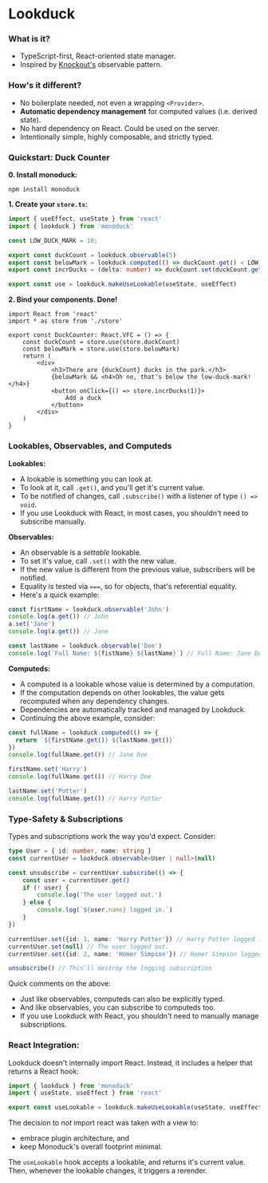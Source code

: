 # Lookduck

### What is it?  
- TypeScript-first, React-oriented state manager.
- Inspired by [Knockout's](https://knockoutjs.com/) observable pattern.

### How's it different?
- No boilerplate needed, not even a wrapping `<Provider>`.
- **Automatic dependency management** for computed values (i.e. derived state).
- No hard dependency on React. Could be used on the server.
- Intentionally simple, highly composable, and strictly typed.

### Quickstart: Duck Counter

**0. Install monoduck:**
```shell
npm install monoduck
```

**1. Create your `store.ts`:**
```ts
import { useEffect, useState } from 'react'
import { lookduck } from 'monoduck'

const LOW_DUCK_MARK = 10;

export const duckCount = lookduck.observable(5)
export const belowMark = lookduck.computed(() => duckCount.get() < LOW_DUCK_MARK)
export const incrDucks = (delta: number) => duckCount.set(duckCount.get() + delta)

export const use = lookduck.makeUseLookable(useState, useEffect)
```

**2. Bind your components. Done!**
```tsx
import React from 'react'
import * as store from './store'

export const DuckCounter: React.VFC = () => {
    const duckCount = store.use(store.duckCount)
    const belowMark = store.use(store.belowMark)
    return (
        <div>
            <h3>There are {duckCount} ducks in the park.</h3>
            {belowMark && <h4>Oh no, that's below the low-duck-mark!</h4>}
            <button onClick={() => store.incrDucks(1)}>
                Add a duck
            </button>
        </div>
    )
}
```

### Lookables, Observables, and Computeds

**Lookables:**
- A lookable is something you can look at.
- To look at it, call `.get()`, and you'll get it's current value.
- To be notified of changes, call `.subscribe()` with a listener of type `() => void`.
- If you use Lookduck with React, in most cases, you shouldn't need to subscribe manually.

**Observables:**
- An observable is a _settable_ lookable.
- To set it's value, call `.set()` with the new value.
- If the new value is different from the previous value, subscribers will be notified.
- Equality is tested via `===`, so for objects, that's referential equality.
- Here's a quick example:


```ts
const fisrtName = lookduck.observable('John')
console.log(a.get()) // John
a.set('Jane')
console.log(a.get()) // Jane

const lastName = lookduck.observable('Doe')
console.log(`Full Name: ${fistName} ${lastName}`) // Full Name: Jane Doe
```


**Computeds:**
- A computed is a lookable whose value is determined by a computation.
- If the computation depends on other lookables, the value gets recomputed when any dependency changes.
- Dependencies are automatically tracked and managed by Lookduck.
- Continuing the above example, consider:

```ts
const fullName = lookduck.computed(() => {
  return `${firstName.get()} ${lastName.get()}`
})
console.log(fullName.get()) // Jane Doe

firstName.set('Harry')
console.log(fullName.get()) // Harry Doe

lastName.set('Potter')
console.log(fullName.get()) // Harry Potter
```

### Type-Safety & Subscriptions
Types and subscriptions work the way you'd expect. Consider:
```ts
type User = { id: number, name: string }
const currentUser = lookduck.observable<User | null>(null)

const unsubscribe = currentUser.subscribe(() => {
    const user = currentUser.get()
    if (! user) {
        console.log('The user logged out.')
    } else {
        console.log(`${user.name} logged in.`)
    }
})

currentUser.set({id: 1, name: 'Harry Potter'}) // Harry Potter logged in.
currentUser.set(null) // The user logged out.
currentUser.set({id: 2, name: 'Homer Simpson'}) // Homer Simpson logged in.

unsubscribe() // This'll destroy the logging subscription
```

Quick comments on the above:

 - Just like observables, computeds can also be explicitly typed.
 - And like observables, you can subscribe to computeds too.
 - If you use Lookduck with React, you shouldn't need to manually manage subscriptions.

### React Integration:

Lookduck doesn't internally import React. Instead, it includes a helper that returns a React hook:

```ts
import { lookduck } from 'monoduck'
import { useState, useEffect } from 'react'

export const useLookable = lookduck.makeUseLookable(useState, useEffect)
```

The decision to _not_ import react was taken with a view to:
- embrace plugin architecture, and
- keep Monoduck's overall footprint minimal.

The `useLookable` hook accepts a lookable, and returns it's current value. Then, whenever the lookable changes, it triggers a rerender.
